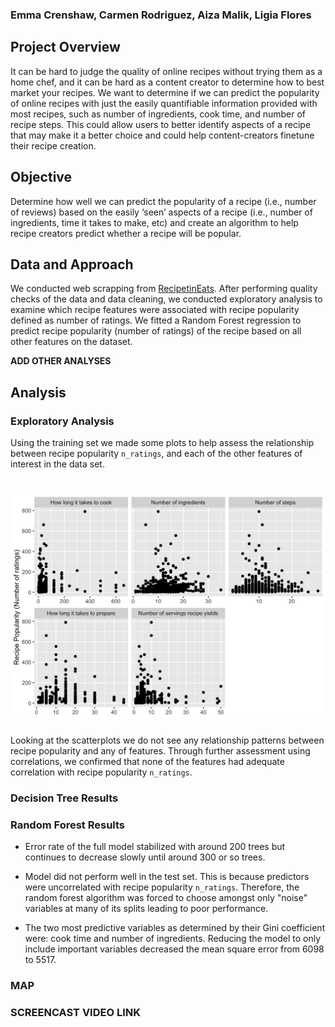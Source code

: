 

### Emma Crenshaw, Carmen Rodriguez, Aiza Malik, Ligia Flores



## Project Overview

It can be hard to judge the quality of online recipes without trying them as a home chef, and it can be hard as a content creator to determine how to best market your recipes. We want to determine if we can predict the popularity of online recipes with just the easily quantifiable information provided with most recipes, such as number of ingredients, cook time, and number of recipe steps. This could allow users to better identify aspects of a recipe that may make it a better choice and could help content-creators finetune their recipe creation.

## Objective

Determine how well we can predict the popularity of a recipe (i.e., number of reviews) based on the easily ‘seen’ aspects of a recipe (i.e., number of ingredients, time it takes to make, etc) and create an algorithm to help recipe creators predict whether a recipe will be popular.

##  Data and Approach

We conducted web scrapping  from [RecipetinEats](https://www.recipetineats.com/).
After performing quality checks of the data and data cleaning, we conducted exploratory analysis to examine which recipe features were associated with recipe popularity defined as number of ratings.  We fitted a Random Forest regression to predict recipe popularity (number of ratings) of the recipe based on all other features on the dataset. 

**ADD OTHER ANALYSES**


## Analysis

### Exploratory Analysis 

Using the training set we made some plots to help assess the relationship between recipe popularity  `n_ratings`, and each of the other features of interest in the data set. 

# ![](scatter.png)

Looking at the scatterplots we do not see any relationship patterns between recipe popularity and any of features. Through further assessment using correlations, we confirmed that none of the features had adequate correlation with recipe popularity `n_ratings`.



### Decision Tree Results




###  Random Forest Results

-  Error rate of the full model stabilized with around 200 trees but continues to decrease slowly until around 300 or so trees.

-  Model did not perform well in the test set. This is because predictors were uncorrelated with recipe popularity `n_ratings`. Therefore, the random forest algorithm  was forced to choose amongst only "noise" variables at many of its splits leading to poor performance.

- The two most predictive variables as determined by their Gini coefficient were: cook time and number of ingredients. Reducing the model to only include important variables decreased the mean square error from  6098 to 5517.






### MAP 



### SCREENCAST VIDEO LINK









